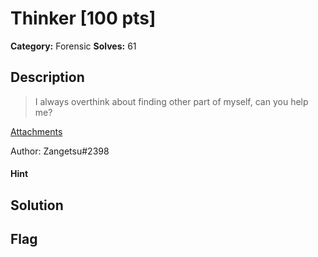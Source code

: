 # Thinker [100 pts]

**Category:** Forensic
**Solves:** 61

## Description
>I always overthink about finding other part of myself, can you help me?

[Attachments](https://drive.google.com/file/d/1_kQ5JRhlP2Pa7KQo2-fR1osef1-5KzvF/view)
   
Author: Zangetsu#2398

#### Hint 

## Solution

## Flag

